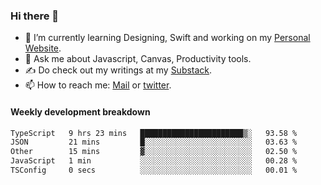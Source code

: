 ### Hi there 👋

- 🌱 I’m currently learning Designing, Swift and working on my [Personal Website](https://kvaishak.com/).
- 💬 Ask me about Javascript, Canvas,  Productivity tools. 
- :writing_hand: Do check out my writings at my [Substack](https://kvaishak.substack.com/).
- 📫 How to reach me: [Mail](mailto:vaishak.kaippanchery@gmail.com) or [twitter](https://twitter.com/kvaishack).


#### Weekly development breakdown

<!--START_SECTION:waka-->

```txt
TypeScript   9 hrs 23 mins   ███████████████████████▒░   93.58 %
JSON         21 mins         █░░░░░░░░░░░░░░░░░░░░░░░░   03.63 %
Other        15 mins         ▓░░░░░░░░░░░░░░░░░░░░░░░░   02.50 %
JavaScript   1 min           ░░░░░░░░░░░░░░░░░░░░░░░░░   00.28 %
TSConfig     0 secs          ░░░░░░░░░░░░░░░░░░░░░░░░░   00.01 %
```

<!--END_SECTION:waka-->
